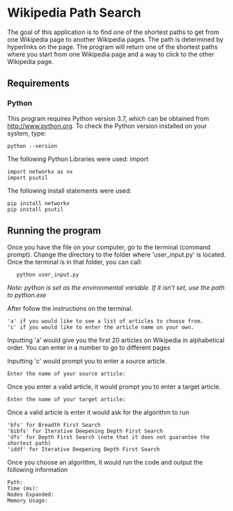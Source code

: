 # Wikipedia Path Search

The goal of this application is to find one of the shortest
paths to get from one Wikipedia page to another Wikipedia pages.
The path is determined by hyperlinks on the page. The program will return 
one of the shortest paths where you start from one Wikipedia
page and a way to click to the other Wikipedia page.

## Requirements

### Python
This program requires Python version 3.7, which can be obtained from http://www.python.org. 
To check the Python version installed on your system, type:

    python --version 
        
The following Python Libraries were used:
import

    import networkx as nx
    import psutil
    
The following install statements were used:
    
    pip install networkx
    pip install psutil
    
## Running the program
Once you have the file on your computer, go to the terminal (command prompt). 
Change the directory to the folder where 'user_input.py' is located.
Once the terminal is in that folder, you can call:
    
       python user_input.py
    
_Note: python is set as the environmental variable. If it isn't set, use the path to python.exe_

After follow the instructions on the terminal.

    'a' if you would like to see a list of articles to choose from.
    'c' if you would like to enter the article name on your own.
    
Inputting 'a' would give you the first 20 articles on Wikipedia in alphabetical order. You can enter in a number to go to different pages

Inputting 'c' would prompt you to enter a source article.
    
    Enter the name of your source article:
    
Once you enter a valid article, it would prompt you to enter a target article.

    Enter the name of your target article:

Once a valid article is enter it would ask for the algorithm to run

    'bfs' for Breadth First Search
    'bibfs' for Iterative Deepening Depth First Search
    'dfs' for Depth First Search (note that it does not guarantee the shortest path)
    'iddf' for Iterative Deepening Depth First Search

Once you choose an algorithm, it would run the code and output the following information

    Path:
    Time (ms):
    Nodes Expanded:
    Memory Usage:
    